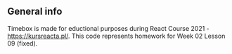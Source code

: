 ## **General info**

Timebox is made for eductional purposes during React Course 2021 - https://kursreacta.pl/.
This code represents homework for Week 02 Lesson 09 (fixed).